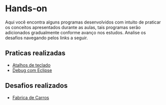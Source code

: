 # Hands-on

Aqui você encontra alguns programas desenvolvidos com intuito de praticar os conceitos apresentados durante as aulas, tais programas serão adicionados gradualmente conforme avanço nos estudos. Analise os desafios navegando pelos links a seguir.


## Praticas realizadas

* [Atalhos de teclado](https://github.com/danilotc/bootcamp-dio-banco-pan/tree/main/src/praticas/atalhos)
* [Debug com Eclipse](https://github.com/danilotc/bootcamp-dio-banco-pan/tree/main/src/praticas/debug)

## Desafios realizados

* [Fabrica de Carros](https://github.com/danilotc/bootcamp-dio-banco-pan/blob/main/src/desafios/basico/FabricaDeCarros.java)